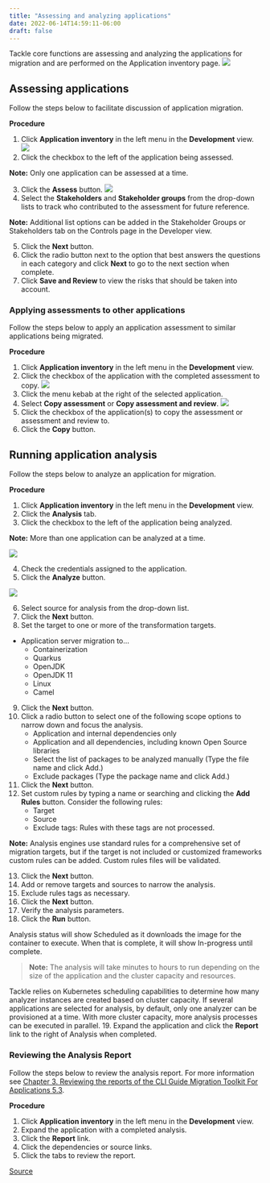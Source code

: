 ```yaml
---
title: "Assessing and analyzing applications"
date: 2022-06-14T14:59:11-06:00
draft: false
---
```

Tackle core functions are assessing and analyzing the applications for migration and are performed on the Application inventory page.
![](/Tackle2/AppAssessAnalyze/ApplicationInventory.png)

## Assessing applications
Follow the steps below to facilitate discussion of application migration.

**Procedure**
1. Click **Application inventory** in the left menu in the **Development** view.
![](/Tackle2/AppAssessAnalyze/AnalysisSelect.png)
2. Click the checkbox to the left of the application being assessed.

**Note:** Only one application can be assessed at a time.

3. Click the **Assess** button.
![](/Tackle2/AppAssessAnalyze/AssessDetails.png)
4. Select the **Stakeholders** and **Stakeholder groups** from the drop-down lists to track who contributed to the assessment for future reference.

**Note:** Additional list options can be added in the Stakeholder Groups or Stakeholders tab on the Controls page in the Developer view.

5. Click the **Next** button.
6. Click the radio button next to the option that best answers the questions in each category and click **Next** to go to the next section when complete.
7. Click **Save and Review** to view the risks that should be taken into account.

### Applying assessments to other applications
Follow the steps below to apply an application assessment to similar applications being migrated.

**Procedure**
1. Click **Application inventory** in the left menu in the **Development** view.
2. Click the checkbox of the application with the completed assessment to copy.
![](/Tackle2/AppAssessAnalyze/CopyAssessSelect.png)
3. Click the menu kebab at the right of the selected application.
4. Select **Copy assessment** or **Copy assessment and review**.
![](/Tackle2/AppAssessAnalyze/CopyAssessAssign.png)
5. Click the checkbox of the application(s) to copy the assessment or assessment and review to.
6. Click the **Copy** button.

## Running application analysis
Follow the steps below to analyze an application for migration.

**Procedure**
1. Click **Application inventory** in the left menu in the **Development** view.
2. Click the **Analysis** tab.
3. Click the checkbox to the left of the application being analyzed.

**Note:** More than one application can be analyzed at a time.

![](/Tackle2/AppAssessAnalyze/SelectManageCred.png)

4. Check the credentials assigned to the application.
5. Click the **Analyze** button.

![](/Tackle2/AppAssessAnalyze/AnalysisMode.png)

6. Select source for analysis from the drop-down list.
7. Click the **Next** button.
8. Set the target to one or more of the transformation targets.
* Application server migration to…
    * Containerization
    * Quarkus
    * OpenJDK
    * OpenJDK 11
    * Linux
    * Camel
9. Click the **Next** button.
10. Click a radio button to select one of the following scope options to narrow down and focus the analysis.
    * Application and internal dependencies only
    * Application and all dependencies, including known Open Source libraries
    * Select the list of packages to be analyzed manually (Type the file name and click Add.)
    * Exclude packages (Type the package name and click Add.)
11. Click the **Next** button.
12. Set custom rules by typing a name or searching and clicking the **Add Rules** button.  Consider the following rules:
    * Target
    * Source
    * Exclude tags: Rules with these tags are not processed.

 **Note:** Analysis engines use standard rules for a comprehensive set of migration targets, but if the target is not included or customized frameworks custom rules can be added.  Custom rules files will be validated.

13. Click the **Next** button.
14. Add or remove targets and sources to narrow the analysis.
15. Exclude rules tags as necessary.
16. Click the **Next** button.
17. Verify the analysis parameters.
18. Click the **Run** button.

Analysis status will show Scheduled as it downloads the image for the container to execute. When that is complete, it will show In-progress until complete.

> **Note:** The analysis will take minutes to hours to run depending on the size of the application and the cluster capacity and resources.

Tackle relies on Kubernetes scheduling capabilities to determine how many analyzer instances are created based on cluster capacity. If several applications are selected for analysis, by default, only one analyzer can be provisioned at a time.  With more cluster capacity, more analysis processes can be executed in parallel.
19. Expand the application and click the **Report** link to the right of Analysis when completed.

### Reviewing the Analysis Report
Follow the steps below to review the analysis report.  For more information see [Chapter 3. Reviewing the reports of the CLI Guide Migration Toolkit For Applications 5.3](https://access.redhat.com/documentation/en-us/migration_toolkit_for_applications/5.3/html-single/cli_guide/index#review_reports_cli-guide).

**Procedure**
1. Click **Application inventory** in the left menu in the **Development** view.
2. Expand the application with a completed analysis.
3. Click the **Report** link.
4. Click the dependencies or source links.
5. Click the tabs to review the report.  

[Source](https://github.com/konveyor/konveyor.github.io/blob/main/content/Konveyor/assessAnalyze.md)
